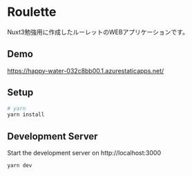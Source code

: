 # Roulette
Nuxt3勉強用に作成したルーレットのWEBアプリケーションです。

## Demo

<https://happy-water-032c8bb00.1.azurestaticapps.net/>

## Setup

```bash
# yarn
yarn install
```

## Development Server

Start the development server on http://localhost:3000

```bash
yarn dev
```
